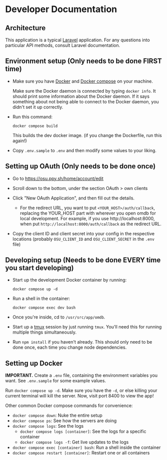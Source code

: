 # Developer Documentation

## Architecture

This application is a typical [Laravel] application. For any questions into
particular API methods, consult Laravel documentation.

[laravel]: https://laravel.com

## Environment setup (Only needs to be done FIRST time)

- Make sure you have [Docker] and [Docker compose] on your machine.

  [docker]: https://docs.docker.com/get-docker
  [docker compose]: https://docs.docker.com/compose

  Make sure the Docker daemon is connected by typing `docker info`. It should
  print some information about the Docker daemon. If it says something about not
  being able to connect to the Docker daemon, you didn't set it up correctly.

- Run this command:
 
      docker compose build

  This builds the dev docker image. (if you change the Dockerfile, run this
  again!)

- Copy `.env.sample` to `.env` and then modify some values to your liking.

## Setting up OAuth (Only needs to be done once)

- Go to https://osu.ppy.sh/home/account/edit

- Scroll down to the bottom, under the section OAuth > own clients

- Click "New OAuth Application", and then fill out the details.
  - For the redirect URL, you want to put `<YOUR_HOST>/auth/callback`, replacing
      the YOUR_HOST part with wherever you open omdb for local development. For
      example, if you use http://localhost:8000, when put
      `http://localhost:8000/auth/callback` as the redirect URL.

- Copy the client ID and client secret into your config in the respective
    locations (probably `OSU_CLIENT_ID` and `OSU_CLIENT_SECRET` in the `.env`
    file)

## Developing setup (Needs to be done EVERY time you start developing)

- Start up the development Docker container by running:

      docker compose up -d

- Run a shell in the container:

      docker compose exec dev bash

- Once you're inside, cd to `/usr/src/app/omdb`.

- Start up a [tmux] session by just running `tmux`. You'll
    need this for running multiple things simultaneously.

  [tmux]: https://github.com/tmux/tmux/wiki

- Run `npm install` if you haven't already. This should only need to be done
    once, each time you change node dependencies.

## Setting up Docker

**IMPORTANT.** Create a `.env` file, containing the environment variables you
want. See `.env.sample` for some example values.

Run `docker compose up -d`. Make sure you have the `-d`, or else killing your
current terminal will kill the server. Now, visit port 8400 to view the app!

Other common Docker compose commands for convenience:

- `docker compose down`: Nuke the entire setup
- `docker compose ps`: See how the servers are doing
- `docker compose logs`: See the logs
  - `docker compose logs [container]`: See the logs for a specific container
  - `docker compose logs -f`: Get live updates to the logs
- `docker compose exec [container] bash`: Run a shell inside the container
- `docker compose restart [container]`: Restart one or all containers
